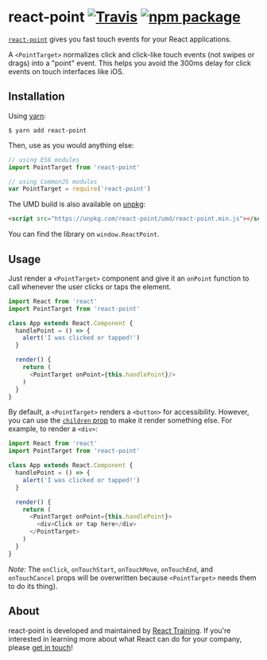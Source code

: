 # react-point [![Travis][build-badge]][build] [![npm package][npm-badge]][npm]

[build-badge]: https://img.shields.io/travis/ReactTraining/react-point/master.svg?style=flat-square
[build]: https://travis-ci.org/ReactTraining/react-point

[npm-badge]: https://img.shields.io/npm/v/react-point.svg?style=flat-square
[npm]: https://www.npmjs.org/package/react-point

[`react-point`](https://www.npmjs.com/package/react-point) gives you fast touch events for your React applications.

A `<PointTarget>` normalizes click and click-like touch events (not swipes or drags) into a "point" event. This helps you avoid the 300ms delay for click events on touch interfaces like iOS.

## Installation

Using [yarn](https://yarnpkg.com/):

    $ yarn add react-point

Then, use as you would anything else:

```js
// using ES6 modules
import PointTarget from 'react-point'

// using CommonJS modules
var PointTarget = require('react-point')
```

The UMD build is also available on [unpkg](https://unpkg.com):

```html
<script src="https://unpkg.com/react-point/umd/react-point.min.js"></script>
```

You can find the library on `window.ReactPoint`.

## Usage

Just render a `<PointTarget>` component and give it an `onPoint` function to call whenever the user clicks or taps the element.

```js
import React from 'react'
import PointTarget from 'react-point'

class App extends React.Component {
  handlePoint = () => {
    alert('I was clicked or tapped!')
  }

  render() {
    return (
      <PointTarget onPoint={this.handlePoint}/>
    )
  }
}
```

By default, a `<PointTarget>` renders a `<button>` for accessibility. However, you can use the [`children` prop](https://facebook.github.io/react/docs/jsx-in-depth.html#children-in-jsx) to make it render something else. For example, to render a `<div>`:

```js
import React from 'react'
import PointTarget from 'react-point'

class App extends React.Component {
  handlePoint = () => {
    alert('I was clicked or tapped!')
  }

  render() {
    return (
      <PointTarget onPoint={this.handlePoint}>
        <div>Click or tap here</div>
      </PointTarget>
    )
  }
}
```

*Note:* The `onClick`, `onTouchStart`, `onTouchMove`, `onTouchEnd`, and `onTouchCancel` props will be overwritten because `<PointTarget>` needs them to do its thing).

## About

react-point is developed and maintained by [React Training](https://reacttraining.com). If you're interested in learning more about what React can do for your company, please [get in touch](mailto:hello@reacttraining.com)!
